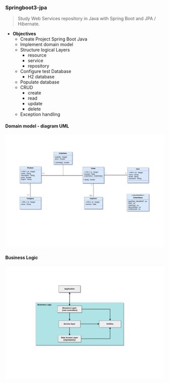 ### Springboot3-jpa
> Study Web Services repository in Java with Spring Boot and JPA / Hibernate.
- **Objectives**
  - Create Project Spring Boot Java
  - Implement domain model
  - Structure logical Layers 
     - resource
     - service
     - repository
  - Configure test Database 
     - H2 database
  - Populate database
  - CRUD
    - create
    - read
    - update
    - delete
  - Exception handling
#### Domain model - diagram UML

![texto alternativo da imagem](diagramUML.jpg)

#### Business Logic

![texto alternativo da imagem](layers.jpg)
